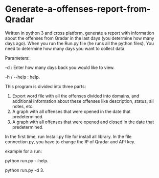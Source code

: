 # Generate-a-offenses-report-from-Qradar
Written in python 3 and cross platform, generate a report with information about the offenses from Qradar in the last days (you determine how many days ago). 
When you run the Run.py file (he runs all the python files), You need to determine how many days you want to collect data.

Parameters: 

-d : Enter how many days back you would like to view.

-h / --help : help.

This program is divided into three parts:
1) Export word file with all the offenses divided into domains, and additional information about these offenses like description, status, all notes, etc.
2) A graph with all offenses that were opened in the date that predetermined.
3) A graph with all offenses that were opened and closed in the date that predetermined.

In the first time, run Install.py file for install all library.
In the file connection.py, you have to change the IP of Qradar and API key.

example for a run:

python run.py --help.

python run.py -d 3. 
